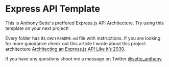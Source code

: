 # Express API Template

This is Anthony Sette's preffered Express.js API Architecture. Try using this
template on your next project!

Every folder has its own `README.md` file with instructions. If you are looking
for more guiodance check out this article I wrote about this project
architecture
[Architecting an Express.js API Like it’s 2030](https://anthonysette.com/architecting-an-expressjs-api-like-its-2030).

If you have any questions shoot me a message on Twitter
[@sette_anthony](https://twitter.com/sette_anthony)
